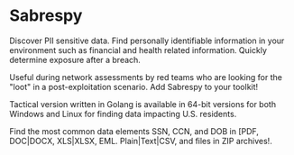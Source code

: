 # Sabrespy

Discover PII sensitive data. Find personally identifiable information in your environment such as financial and health related information. Quickly determine exposure after a breach.

Useful during network assessments by red teams who are looking for the "loot" in a post-exploitation scenario. Add Sabrespy to your toolkit!

Tactical version written in Golang is available in 64-bit versions for both Windows and Linux for finding data impacting U.S. residents.

Find the most common data elements SSN, CCN, and DOB in [PDF, DOC|DOCX, XLS|XLSX, EML. Plain|Text|CSV, and files in ZIP archives!.

